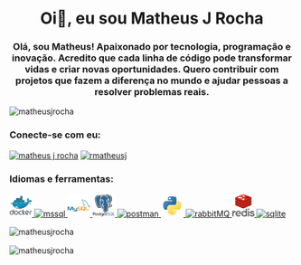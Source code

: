 <h1 align="center">Oi👋, eu sou Matheus J Rocha</h1>
<h3 align="center">Olá, sou Matheus! Apaixonado por tecnologia, programação e inovação. Acredito que cada linha de código pode transformar vidas e criar novas oportunidades. Quero contribuir com projetos que fazem a diferença no mundo e ajudar pessoas a resolver problemas reais.</h3>

<p align="left"> <img src="https://komarev.com/ghpvc/?username=matheusjrocha&label=Profile%20views&color=0e75b6&style=flat" alt="matheusjrocha" /> </p>

<h3 align="left">Conecte-se com eu:</h3>
<p align="left">
<a href="https://fb.com/matheus j rocha" target="blank"><img align="center" src="https://raw.githubusercontent.com/rahuldkjain/github-profile-readme-generator/master/src/images/icons/Social/facebook.svg" alt="matheus j rocha" height="30" width="40" /></a>
<a href="https://instagram.com/rmatheusj" target="blank"><img align="center" src="https://raw.githubusercontent.com/rahuldkjain/github-profile-readme-generator/master/src/images/icons/Social/instagram.svg" alt="rmatheusj" height="30" width="40" /></a>
</p>

<h3 align="left">Idiomas e ferramentas:</h3>
<p align="left"> <a href="https://www.docker.com/" target="_blank" rel="noreferrer"> <img src="https://raw.githubusercontent.com/devicons/devicon/master/icons/docker/docker-original-wordmark.svg" alt="docker" width="40" height="40"/> </a> <a href="https://www.microsoft.com/en-us/sql-server" target="_blank" rel="noreferrer"> <img src="https://www.svgrepo.com/show/303229/microsoft-sql-server-logo.svg" alt="mssql" width="40" height="40"/> </a> <a href="https://www.mysql.com/" target="_blank" rel="noreferrer"> <img src="https://raw.githubusercontent.com/devicons/devicon/master/icons/mysql/mysql-original-wordmark.svg" alt="mysql" width="40" height="40"/> </a> <a href="https://www.postgresql.org" target="_blank" rel="noreferrer"> <img src="https://raw.githubusercontent.com/devicons/devicon/master/icons/postgresql/postgresql-original-wordmark.svg" alt="postgresql" width="40" height="40"/> </a> <a href="https://postman.com" target="_blank" rel="noreferrer"> <img src="https://www.vectorlogo.zone/logos/getpostman/getpostman-icon.svg" alt="postman" width="40" altura="40"/> </a> <a href="https://www.python.org" target="_blank" rel="noreferrer"> <img src="https://raw.githubusercontent.com/devicons/devicon/master/icons/python/python-original.svg" alt="python" width="40" height="40"/> </a> <a href="https://www.rabbitmq.com" target="_blank" rel="noreferrer"> <img src="https://www.vectorlogo.zone/logos/rabbitmq/rabbitmq-icon.svg" alt="rabbitMQ" width="40" height="40"/> </a> <a href="https://redis.io" target="_blank" rel="noreferrer"> <img src="https://raw.githubusercontent.com/devicons/devicon/master/icons/redis/redis-original-wordmark.svg" alt="redis" width="40" height="40"/> </a> <a href="https://www.sqlite.org/" target="_blank" rel="noreferrer"> <img src="https://www.vectorlogo.zone/logos/sqlite/sqlite-icon.svg" alt="sqlite" width="40" height="40"/> </a> </p>


<p> <img align="center" src="https://github-readme-stats.vercel.app/api?username=matheusjrocha&show_icons=true&theme=dark&hide_border=true&locale=en" alt="matheusjrocha" /></p>

<p><img align="center" src="https://github-readme-streak-stats.herokuapp.com/?user=matheusjrocha&theme=dark" alt="matheusjrocha" /></p>
